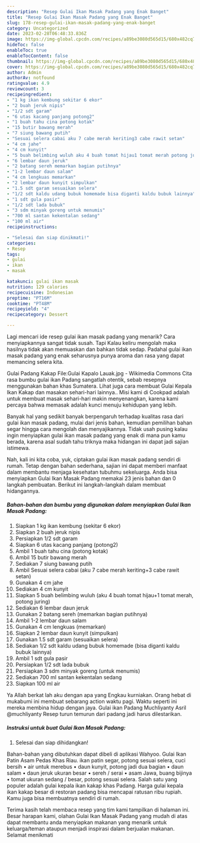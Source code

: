 ```yaml
---
description: "Resep Gulai Ikan Masak Padang yang Enak Banget"
title: "Resep Gulai Ikan Masak Padang yang Enak Banget"
slug: 178-resep-gulai-ikan-masak-padang-yang-enak-banget
category: Uncategorized
date: 2023-02-28T06:48:33.836Z
image: https://img-global.cpcdn.com/recipes/a89be3080d565d15/680x482cq70/gulai-ikan-masak-padang-foto-resep-utama.jpg
hideToc: false
enableToc: true
enableTocContent: false
thumbnail: https://img-global.cpcdn.com/recipes/a89be3080d565d15/680x482cq70/gulai-ikan-masak-padang-foto-resep-utama.jpg
cover: https://img-global.cpcdn.com/recipes/a89be3080d565d15/680x482cq70/gulai-ikan-masak-padang-foto-resep-utama.jpg
author: Admin
authorAv: notfound
ratingvalue: 4.9
reviewcount: 3
recipeingredient:
- "1 kg ikan kembung sekitar 6 ekor"
- "2 buah jeruk nipis"
- "1/2 sdt garam"
- "6 utas kacang panjang potong2"
- "1 buah tahu cina potong kotak"
- "15 butir bawang merah"
- "7 siung bawang putih"
- "Sesuai selera cabai aku 7 cabe merah keriting3 cabe rawit setan"
- "4 cm jahe"
- "4 cm kunyit"
- "5 buah belimbing wuluh aku 4 buah tomat hijau1 tomat merah potong juring"
- "6 lembar daun jeruk"
- "2 batang sereh memarkan bagian putihnya"
- "1-2 lembar daun salam"
- "4 cm lengkuas memarkan"
- "2 lembar daun kunyit simpulkan"
- "1.5 sdt garam sesuaikan selera"
- "1/2 sdt kaldu udang bubuk homemade bisa diganti kaldu bubuk lainnya"
- "1 sdt gula pasir"
- "1/2 sdt lada bubuk"
- "3 sdm minyak goreng untuk menumis"
- "700 ml santan kekentalan sedang"
- "100 ml air"
recipeinstructions:

- "Selesai dan siap dinikmati!"
categories:
- Resep
tags:
- gulai
- ikan
- masak

katakunci: gulai ikan masak 
nutrition: 129 calories
recipecuisine: Indonesian
preptime: "PT16M"
cooktime: "PT48M"
recipeyield: "4"
recipecategory: Dessert

---
```



Lagi mencari ide resep gulai ikan masak padang yang menarik? Cara menyiapkannya sangat tidak susah. Tapi Kalau keliru mengolah maka hasilnya tidak akan memuaskan dan bahkan tidak sedap. Padahal gulai ikan masak padang yang enak seharusnya punya aroma dan rasa yang dapat memancing selera kita.


Gulai Padang Kakap File:Gulai Kapalo Lauak.jpg - Wikimedia Commons Cita rasa bumbu gulai ikan Padang sangatlah otentik, sebab resepnya menggunakan bahan khas Sumatera. Lihat juga cara membuat Gulai Kepala Ikan Kakap dan masakan sehari-hari lainnya.. Misi kami di Cookpad adalah untuk membuat masak sehari-hari makin menyenangkan, karena kami percaya bahwa memasak adalah kunci menuju kehidupan yang lebih.

Banyak hal yang sedikit banyak berpengaruh terhadap kualitas rasa dari gulai ikan masak padang, mulai dari jenis bahan, kemudian pemilihan bahan segar hingga cara mengolah dan menyajikannya. Tidak usah pusing kalau ingin menyiapkan gulai ikan masak padang yang enak di mana pun kamu berada, karena asal sudah tahu triknya maka hidangan ini dapat jadi sajian istimewa.


Nah, kali ini kita coba, yuk, ciptakan gulai ikan masak padang sendiri di rumah. Tetap dengan bahan sederhana, sajian ini dapat memberi manfaat dalam membantu menjaga kesehatan tubuhmu sekeluarga. Anda bisa menyiapkan Gulai Ikan Masak Padang memakai 23 jenis bahan dan 0 langkah pembuatan. Berikut ini langkah-langkah dalam membuat hidangannya.

<!--inarticleads1-->

##### Bahan-bahan dan bumbu yang digunakan dalam menyiapkan Gulai Ikan Masak Padang:

1. Siapkan 1 kg ikan kembung (sekitar 6 ekor)
1. Siapkan 2 buah jeruk nipis
1. Persiapkan 1/2 sdt garam
1. Siapkan 6 utas kacang panjang (potong2)
1. Ambil 1 buah tahu cina (potong kotak)
1. Ambil 15 butir bawang merah
1. Sediakan 7 siung bawang putih
1. Ambil Sesuai selera cabai (aku 7 cabe merah keriting+3 cabe rawit setan)
1. Gunakan 4 cm jahe
1. Sediakan 4 cm kunyit
1. Siapkan 5 buah belimbing wuluh (aku 4 buah tomat hijau+1 tomat merah, potong juring)
1. Sediakan 6 lembar daun jeruk
1. Gunakan 2 batang sereh (memarkan bagian putihnya)
1. Ambil 1-2 lembar daun salam
1. Gunakan 4 cm lengkuas (memarkan)
1. Siapkan 2 lembar daun kunyit (simpulkan)
1. Gunakan 1.5 sdt garam (sesuaikan selera)
1. Sediakan 1/2 sdt kaldu udang bubuk homemade (bisa diganti kaldu bubuk lainnya)
1. Ambil 1 sdt gula pasir
1. Persiapkan 1/2 sdt lada bubuk
1. Persiapkan 3 sdm minyak goreng (untuk menumis)
1. Sediakan 700 ml santan kekentalan sedang
1. Siapkan 100 ml air


Ya Allah berkat lah aku dengan apa yang Engkau kurniakan. Orang hebat di mukabumi ini membuat sebarang action waktu pagi. Waktu seperti ini mereka membina hidup dengan jaya. Gulai ikan Padang Muchliyanty Asril @muchliyanty Resep turun temurun dari padang jadi harus dilestarikan. 

<!--inarticleads2-->

##### Instruksi untuk buat Gulai Ikan Masak Padang:


1. Selesai dan siap dihidangkan!

Bahan-bahan yang dibutuhkan dapat dibeli di aplikasi Wahyoo. Gulai Ikan Patin Asam Pedas Khas Riau. ikan patin segar, potong sesuai selera, cuci bersih • air untuk merebus • daun kunyit, potong jadi dua bagian • daun salam • daun jeruk ukuran besar • sereh / serai • asam Jawa, buang bijinya • tomat ukuran sedang / besar, potong sesuai selera. Salah satu yang populer adalah gulai kepala ikan kakap khas Padang. Harga gulai kepala ikan kakap besar di restoran padang bisa mencapai ratusan ribu rupiah. Kamu juga bisa membuatnya sendiri di rumah. 

Terima kasih telah membaca resep yang tim kami tampilkan di halaman ini. Besar harapan kami, olahan Gulai Ikan Masak Padang yang mudah di atas dapat membantu anda menyiapkan makanan yang menarik untuk keluarga/teman ataupun menjadi inspirasi dalam berjualan makanan. Selamat menikmati
